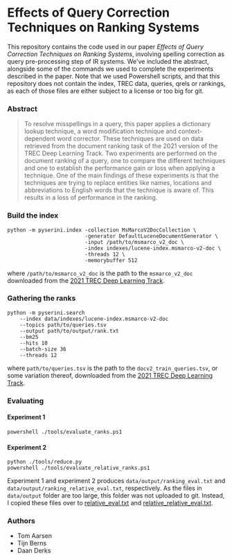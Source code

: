 # Effects of Query Correction Techniques on Ranking Systems
This repository contains the code used in our paper *Effects of Query Correction Techniques on Ranking Systems*, involving spelling correction as query pre-processing step of IR systems. We've included the abstract, alongside some of the commands we used to complete the experiments described in the paper. Note that we used Powershell scripts, and that this repository does not contain the index, TREC data, queries, qrels or rankings, as each of those files are either subject to a license or too big for git.

### Abstract
> To resolve misspellings in a query, this paper applies a dictionary lookup technique, a word modification technique and context-dependent word corrector. These techniques are used on data retrieved from the document ranking task of the 2021 version of the TREC Deep Learning Track. Two experiments are performed on the document ranking of a query, one to compare the different techniques and one to establish the performance gain or loss when applying a technique. One of the main findings of these experiments is that the techniques are trying to replace entities like names, locations and abbreviations to English words that the technique is aware of. This results in a loss of performance in the ranking.

### Build the index
```
python -m pyserini.index -collection MsMarcoV2DocCollection \
                         -generator DefaultLuceneDocumentGenerator \
                         -input /path/to/msmarco_v2_doc \
                         -index indexes/lucene-index.msmarco-v2-doc \
                         -threads 12 \
                         -memorybuffer 512
```
where `/path/to/msmarco_v2_doc` is the path to the `msmarco_v2_doc` downloaded from the [2021 TREC Deep Learning Track](https://microsoft.github.io/msmarco/TREC-Deep-Learning-2021#document-ranking-dataset).

### Gathering the ranks
```
python -m pyserini.search
    --index data/indexes/lucene-index.msmarco-v2-doc
    --topics path/to/queries.tsv
    --output path/to/output/rank.txt
    --bm25
    --hits 10
    --batch-size 36
    --threads 12
```
where `path/to/queries.tsv` is the path to the `docv2_train_queries.tsv`, or some variation thereof, downloaded from the [2021 TREC Deep Learning Track](https://microsoft.github.io/msmarco/TREC-Deep-Learning-2021#document-ranking-dataset).

### Evaluating
#### Experiment 1
```
powershell ./tools/evaluate_ranks.ps1
```
#### Experiment 2
```
python ./tools/reduce.py
powershell ./tools/evaluate_relative_ranks.ps1
```

Experiment 1 and experiment 2 produces `data/output/ranking_eval.txt` and `data/output/ranking_relative_eval.txt`, respectively. As the files in `data/output` folder are too large, this folder was not uploaded to git. Instead, I copied these files over to [relative_eval.txt](ranking_eval.txt) and [relative_relative_eval.txt](relative_relative_eval.txt).

### Authors
- Tom Aarsen
- Tijn Berns
- Daan Derks
